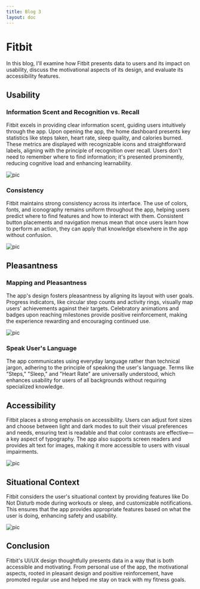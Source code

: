 ```yaml
---
title: Blog 3
layout: doc
---
```


# Fitbit

In this blog, I'll examine how Fitbit presents data to users and its impact on usability, discuss the motivational aspects of its design, and evaluate its accessibility features. 

## Usability
### Information Scent and Recognition vs. Recall

Fitbit excels in providing clear information scent, guiding users intuitively through the app. Upon opening the app, the home dashboard presents key statistics like steps taken, heart rate, sleep quality, and calories burned. These metrics are displayed with recognizable icons and straightforward labels, aligning with the principle of recognition over recall. Users don't need to remember where to find information; it's presented prominently, reducing cognitive load and enhancing learnability.

![pic](/../assets/images/blog3/fitbithome.jpeg)

### Consistency

Fitbit maintains strong consistency across its interface. The use of colors, fonts, and iconography remains uniform throughout the app, helping users predict where to find features and how to interact with them. Consistent button placements and navigation menus mean that once users learn how to perform an action, they can apply that knowledge elsewhere in the app without confusion.

![pic](/../assets/images/blog3/consistency.jpeg)

## Pleasantness
### Mapping and Pleasantness

The app's design fosters pleasantness by aligning its layout with user goals. Progress indicators, like circular step counts and activity rings, visually map users' achievements against their targets. Celebratory animations and badges upon reaching milestones provide positive reinforcement, making the experience rewarding and encouraging continued use.

![pic](/../assets/images/blog3/congrats.jpeg)

### Speak User's Language

The app communicates using everyday language rather than technical jargon, adhering to the principle of speaking the user's language. Terms like "Steps," "Sleep," and "Heart Rate" are universally understood, which enhances usability for users of all backgrounds without requiring specialized knowledge.


## Accessibility 

Fitbit places a strong emphasis on accessibility. Users can adjust font sizes and choose between light and dark modes to suit their visual preferences and needs, ensuring text is readable and that color contrasts are effective—a key aspect of typography. The app also supports screen readers and provides alt text for images, making it more accessible to users with visual impairments.

![pic](/../assets/images/blog3/accessibility.jpeg)

## Situational Context

Fitbit considers the user's situational context by providing features like Do Not Disturb mode during workouts or sleep, and customizable notifications. This ensures that the app provides appropriate features based on what the user is doing, enhancing safety and usability.

![pic](/../assets/images/blog3/notifications.jpeg)

## Conclusion
Fitbit's UI/UX design thoughtfully presents data in a way that is both accessible and motivating. From personal use of the app, the motivational aspects, rooted in pleasant design and positive reinforcement, have promoted regular use and helped me stay on track with my fitness goals. 
